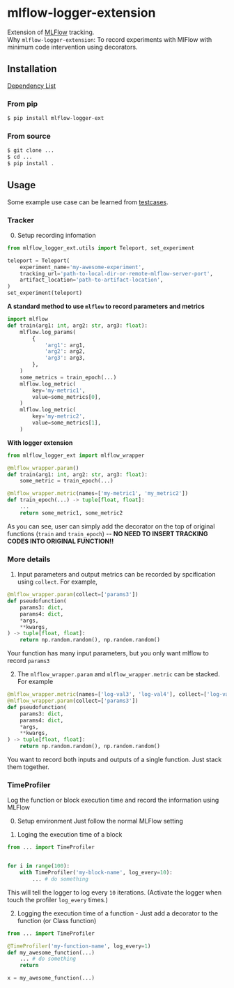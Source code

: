 # mlflow-logger-extension
Extension of [MLFlow](https://mlflow.org/) tracking.  
Why `mlflow-logger-extension`: To record experiments with MlFlow with minimum code intervention using decorators.

## Installation
[Dependency List](./pyproject.toml)  

### From pip
```bash
$ pip install mlflow-logger-ext
```

### From source
```bash
$ git clone ...
$ cd ...
$ pip install .
```

## Usage
Some example use case can be learned from [testcases](mlflow_logger_ext/tests/test_mlflow.py).

### Tracker
0. Setup recording infomation
```python
from mlflow_logger_ext.utils import Teleport, set_experiment

teleport = Teleport(
    experiment_name='my-awesome-experiment',
    tracking_url='path-to-local-dir-or-remote-mlflow-server-port',
    artifact_location='path-to-artifact-location',
)
set_experiment(teleport)
```

**A standard method to use `mlflow` to record parameters and metrics**
```python
import mlflow
def train(arg1: int, arg2: str, arg3: float):
    mlflow.log_params(
        {
            'arg1': arg1,
            'arg2': arg2,
            'arg3': arg3,
        },
    )
    some_metrics = train_epoch(...)
    mlflow.log_metric(
        key='my-metric1',
        value=some_metrics[0],
    )
    mlflow.log_metric(
        key='my-metric2',
        value=some_metrics[1],
    )
```

**With logger extension**
```python
from mlflow_logger_ext import mlflow_wrapper

@mlflow_wrapper.param()
def train(arg1: int, arg2: str, arg3: float):
    some_metric = train_epoch(...)

@mlflow_wrapper.metric(names=['my-metric1', 'my_metric2'])
def train_epoch(...) -> tuple[float, float]:
    ...
    return some_metric1, some_metric2
```
As you can see, user can simply add the decorator on the top of original functions (`train` and `train_epoch`) -- **NO NEED TO INSERT TRACKING CODES INTO ORIGINAL FUNCTION!!**

### More details
1. Input parameters and output metrics can be recorded by spcification using `collect`. For example,
```python
@mlflow_wrapper.param(collect=['params3'])
def pseudofunction(
    params3: dict,
    params4: dict,
    *args,
    **kwargs,
) -> tuple[float, float]:
    return np.random.random(), np.random.random()
```
Your function has many input parameters, but you only want mlflow to record `params3`

2. The `mlflow_wrapper.param` and `mlflow_wrapper.metric` can be stacked. For example
```python
@mlflow_wrapper.metric(names=['log-val3', 'log-val4'], collect=['log-val4'])
@mlflow_wrapper.param(collect=['params3'])
def pseudofunction(
    params3: dict,
    params4: dict,
    *args,
    **kwargs,
) -> tuple[float, float]:
    return np.random.random(), np.random.random()
```
You want to record both inputs and outputs of a single function. Just stack them together.


### TimeProfiler
Log the function or block execution time and record the information using MLFlow

0. Setup environment
Just follow the normal MLFlow setting

1. Loging the execution time of a block
```python
from ... import TimeProfiler


for i in range(100):
    with TimeProfiler('my-block-name', log_every=10):
        ... # do something
```
This will tell the logger to log every `10` iterations. (Activate the logger when touch the profiler `log_every` times.)


2. Logging the execution time of a function - Just add a decorator to the function (or Class function)
```python
from ... import TimeProfiler

@TimeProfiler('my-function-name', log_every=1)
def my_awesome_function(...)
    ... # do something
    return

x = my_awesome_function(...)
```